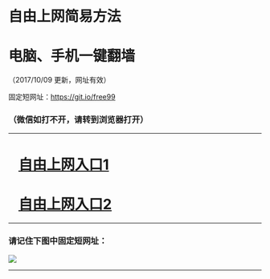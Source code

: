 ﻿# 自由上网简易方法

# 电脑、手机一键翻墙

（2017/10/09 更新，网址有效）

固定短网址：https://git.io/free99

### （微信如打不开，请转到浏览器打开）


***





# &nbsp;&nbsp; <a href="http://ft44264697.fwq-tz-1001.info/fwqtz01.html?t=100900112211 " target="_blank">自由上网入口1</a>
# &nbsp;&nbsp; <a href="http://ft121258607.fwq-tz-1002.info/fwqtz02.html?t=100900120317 " target="_blank">自由上网入口2</a>
***

### 请记住下图中固定短网址：

<img src="https://s3-us-west-2.amazonaws.com/fwq-1001/yjfq-20170905okok.png" /> 


***

